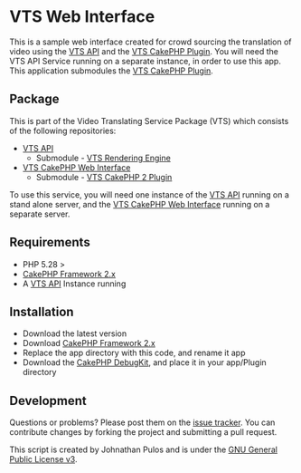 VTS Web Interface
=================

This is a sample web interface created for crowd sourcing the translation of video using the [VTS API](https://github.com/MissionalDigerati/vts_api) and the [VTS CakePHP Plugin](https://github.com/MissionalDigerati/vts_cakephp_plugin).  You will need the VTS API Service running on a separate instance, in order to use this app.  This application submodules the [VTS CakePHP Plugin](https://github.com/MissionalDigerati/vts_cakephp_plugin).

Package
-------

This is part of the Video Translating Service Package (VTS) which consists of the following repositories:

* [VTS API](https://github.com/MissionalDigerati/vts_api)
	* Submodule - [VTS Rendering Engine](https://github.com/MissionalDigerati/vts_rendering_engine)
* [VTS CakePHP Web Interface](https://github.com/MissionalDigerati/vts_web_interface)	
	* Submodule - [VTS CakePHP 2 Plugin](https://github.com/MissionalDigerati/vts_cakephp_plugin)
	
To use this service, you will need one instance of the [VTS API](https://github.com/MissionalDigerati/vts_api) running on a stand alone server, and the [VTS CakePHP Web Interface](https://github.com/MissionalDigerati/vts_web_interface) running on a separate server.

Requirements
------------

* PHP 5.28 >
* [CakePHP Framework 2.x](http://cakephp.org)
* A [VTS API](https://github.com/MissionalDigerati/video_translator_service) Instance running

Installation
------------

* Download the latest version
* Download [CakePHP Framework 2.x](http://cakephp.org)
* Replace the app directory with this code, and rename it app
* Download the [CakePHP DebugKit](https://github.com/cakephp/debug_kit), and place it in your app/Plugin directory

Development
-----------

Questions or problems? Please post them on the [issue tracker](https://github.com/MissionalDigerati/vts_web_interface/issues). You can contribute changes by forking the project and submitting a pull request.

This script is created by Johnathan Pulos and is under the [GNU General Public License v3](http://www.gnu.org/licenses/gpl-3.0-standalone.html).